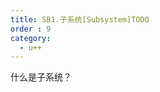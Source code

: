 ```yaml
---
title: SB1.子系统[Subsystem]TODO
order : 9
category:
  - u++
---
```


<ChatMessage avatar="../../assets/emoji/hh.png" :avatarWidth="40">
什么是子系统？
</ChatMessage>
